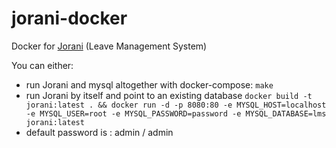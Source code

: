 # jorani-docker
Docker for [Jorani](https://github.com/bbalet/jorani) (Leave Management System)

You can either:
- run Jorani and mysql altogether with docker-compose: `make`
- run Jorani by itself and point to an existing database `docker build -t jorani:latest . && docker run -d -p 8080:80 -e MYSQL_HOST=localhost -e MYSQL_USER=root -e MYSQL_PASSWORD=password -e MYSQL_DATABASE=lms jorani:latest`
- default password is : admin / admin
